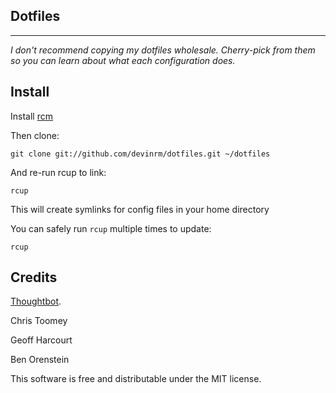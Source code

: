 ## Dotfiles
-----------

*I don't recommend copying my dotfiles wholesale. Cherry-pick from them so you
can learn about what each configuration does.*

Install
-------

Install [rcm](https://github.com/thoughtbot/rcm)

Then clone:

    git clone git://github.com/devinrm/dotfiles.git ~/dotfiles

And re-run rcup to link:

    rcup

This will create symlinks for config files in your home directory

You can safely run `rcup` multiple times to update:

    rcup

Credits
-------
[Thoughtbot](http://thoughtbot.com).

Chris Toomey

Geoff Harcourt

Ben Orenstein

This software is free and distributable under the MIT license.
